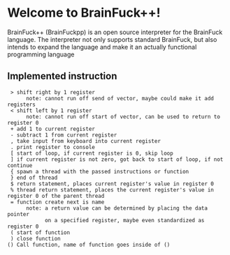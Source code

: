 # Welcome to BrainFuck++!

BrainFuck++ (BrainFuckpp) is an open source interpreter for the BrainFuck language. 
The interpreter not only supports standard BrainFuck, but also intends to expand the language
and make it an actually functional programming language

## Implemented instruction
```
 > shift right by 1 register 
      note: cannot run off send of vector, maybe could make it add registers
 < shift left by 1 register
      note: cannot run off start of vector, can be used to return to register 0
 + add 1 to current register
 - subtract 1 from current register
 , take input from keyboard into current register
 . print register to console 
 [ start of loop, if current register is 0, skip loop
 ] if current register is not zero, got back to start of loop, if not continue 
 { spawn a thread with the passed instructions or function 
 } end of thread
 $ return statement, places current register's value in register 0
 % thread return statement, places the current register's value in register 0 of the parent thread 
 = function create next is name 
      note: a return value can be determined by placing the data pointer
            on a specified register, maybe even standardized as register 0
 ( start of function 
 ) close function
() Call function, name of function goes inside of () 
```
